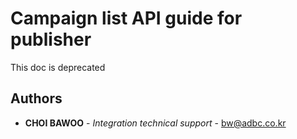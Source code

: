 # Campaign list API guide for publisher

This doc is deprecated





## Authors

* **CHOI BAWOO** - *Integration technical support* - bw@adbc.co.kr





